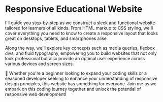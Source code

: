 # Responsive Educational Website

I'll guide you step-by-step as we construct a sleek and functional website tailored for learners of all kinds. From HTML markup to CSS styling, we'll cover everything you need to know to create a responsive layout that looks great on desktops, tablets, and smartphones alike.

Along the way, we'll explore key concepts such as media queries, flexbox divs, and fluid typography, empowering you to build websites that not only look professional but also provide an optimal user experience across various devices and screen sizes.

🚀 Whether you're a beginner looking to expand your coding skills or a seasoned developer seeking to enhance your understanding of responsive design principles, this website has something for everyone. Join me as we embark on this coding journey together and unlock the potential of responsive web development!
